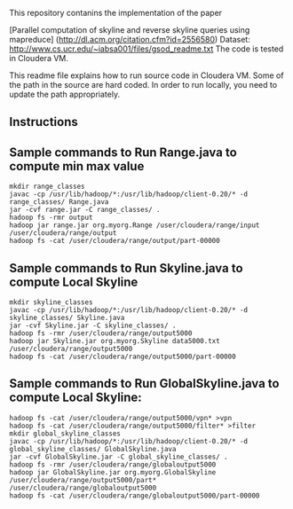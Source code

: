 This repository contanins the implementation of the paper 

[Parallel computation of skyline and reverse skyline queries using mapreduce]
(http://dl.acm.org/citation.cfm?id=2556580)
Dataset: http://www.cs.ucr.edu/~iabsa001/files/gsod_readme.txt
The code is tested in Cloudera VM.

This readme file explains how to run source code in Cloudera VM. Some of the path 
in the source are hard coded. In order to run locally, you need to update the path
appropriately.

## Instructions

Sample commands to Run Range.java to compute min max value
------------------------------------------------------------
```
mkdir range_classes
javac -cp /usr/lib/hadoop/*:/usr/lib/hadoop/client-0.20/* -d range_classes/ Range.java
jar -cvf range.jar -C range_classes/ .
hadoop fs -rmr output
hadoop jar range.jar org.myorg.Range /user/cloudera/range/input /user/cloudera/range/output
hadoop fs -cat /user/cloudera/range/output/part-00000
```

Sample commands to Run Skyline.java to compute Local Skyline
------------------------------------------------------------
```
mkdir skyline_classes
javac -cp /usr/lib/hadoop/*:/usr/lib/hadoop/client-0.20/* -d skyline_classes/ Skyline.java
jar -cvf Skyline.jar -C skyline_classes/ .
hadoop fs -rmr /user/cloudera/range/output5000
hadoop jar Skyline.jar org.myorg.Skyline data5000.txt /user/cloudera/range/output5000
hadoop fs -cat /user/cloudera/range/output5000/part-00000
```

Sample commands to Run GlobalSkyline.java to compute Local Skyline:
------------------------------------------------------------
```
hadoop fs -cat /user/cloudera/range/output5000/vpn* >vpn
hadoop fs -cat /user/cloudera/range/output5000/filter* >filter
mkdir global_skyline_classes
javac -cp /usr/lib/hadoop/*:/usr/lib/hadoop/client-0.20/* -d global_skyline_classes/ GlobalSkyline.java
jar -cvf GlobalSkyline.jar -C global_skyline_classes/ .
hadoop fs -rmr /user/cloudera/range/globaloutput5000
hadoop jar GlobalSkyline.jar org.myorg.GlobalSkyline /user/cloudera/range/output5000/part* /user/cloudera/range/globaloutput5000
hadoop fs -cat /user/cloudera/range/globaloutput5000/part-00000
```
